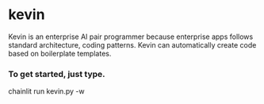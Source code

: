 # kevin
Kevin is an enterprise AI pair programmer because enterprise apps follows standard architecture, coding patterns. Kevin can automatically create code based on boilerplate templates.

### To get started, just type.
chainlit run kevin.py -w